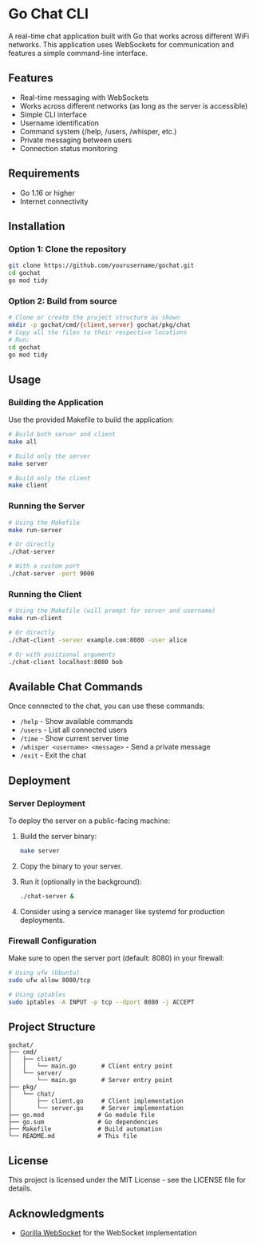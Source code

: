 # Go Chat CLI

A real-time chat application built with Go that works across different WiFi networks. This application uses WebSockets for communication and features a simple command-line interface.

## Features

- Real-time messaging with WebSockets
- Works across different networks (as long as the server is accessible)
- Simple CLI interface
- Username identification
- Command system (/help, /users, /whisper, etc.)
- Private messaging between users
- Connection status monitoring

## Requirements

- Go 1.16 or higher
- Internet connectivity

## Installation

### Option 1: Clone the repository

```bash
git clone https://github.com/yourusername/gochat.git
cd gochat
go mod tidy
```

### Option 2: Build from source

```bash
# Clone or create the project structure as shown
mkdir -p gochat/cmd/{client,server} gochat/pkg/chat
# Copy all the files to their respective locations
# Run:
cd gochat
go mod tidy
```

## Usage

### Building the Application

Use the provided Makefile to build the application:

```bash
# Build both server and client
make all

# Build only the server
make server

# Build only the client
make client
```

### Running the Server

```bash
# Using the Makefile
make run-server

# Or directly
./chat-server

# With a custom port
./chat-server -port 9000
```

### Running the Client

```bash
# Using the Makefile (will prompt for server and username)
make run-client

# Or directly
./chat-client -server example.com:8080 -user alice

# Or with positional arguments
./chat-client localhost:8080 bob
```

## Available Chat Commands

Once connected to the chat, you can use these commands:

- `/help` - Show available commands
- `/users` - List all connected users
- `/time` - Show current server time
- `/whisper <username> <message>` - Send a private message
- `/exit` - Exit the chat

## Deployment

### Server Deployment

To deploy the server on a public-facing machine:

1. Build the server binary:

   ```bash
   make server
   ```

2. Copy the binary to your server.

3. Run it (optionally in the background):

   ```bash
   ./chat-server &
   ```

4. Consider using a service manager like systemd for production deployments.

### Firewall Configuration

Make sure to open the server port (default: 8080) in your firewall:

```bash
# Using ufw (Ubuntu)
sudo ufw allow 8080/tcp

# Using iptables
sudo iptables -A INPUT -p tcp --dport 8080 -j ACCEPT
```

## Project Structure

```
gochat/
├── cmd/
│   ├── client/
│   │   └── main.go       # Client entry point
│   └── server/
│       └── main.go       # Server entry point
├── pkg/
│   └── chat/
│       ├── client.go     # Client implementation
│       └── server.go     # Server implementation
├── go.mod               # Go module file
├── go.sum               # Go dependencies
├── Makefile             # Build automation
└── README.md            # This file
```

## License

This project is licensed under the MIT License - see the LICENSE file for details.

## Acknowledgments

- [Gorilla WebSocket](https://github.com/gorilla/websocket) for the WebSocket implementation
